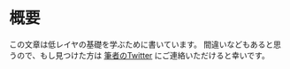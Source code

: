 # 概要
この文章は低レイヤの基礎を学ぶために書いています。
間違いなどもあると思うので、もし見つけた方は [筆者のTwitter](https://twitter.com/kaito_tateyama) にご連絡いただけると幸いです。
